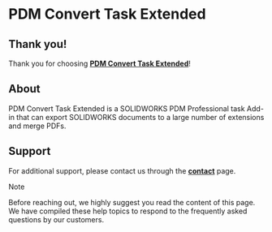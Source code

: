 # PDM Convert Task Extended

## Thank you!

Thank you for choosing **[PDM Convert Task Extended](https://bluebyte.biz/product/pdm-convert-task-extended/)**!

## About

PDM Convert Task Extended is a SOLIDWORKS PDM Professional task Add-in that can export SOLIDWORKS documents to a large number of extensions and merge PDFs.

## Support

For additional support, please contact us through the **[contact](https://bluebyte.biz/contact/)** page.

> [!Note]
> Before reaching out, we highly suggest you read the content of this page. We have compiled these help topics to respond to the frequently asked questions by our customers.

